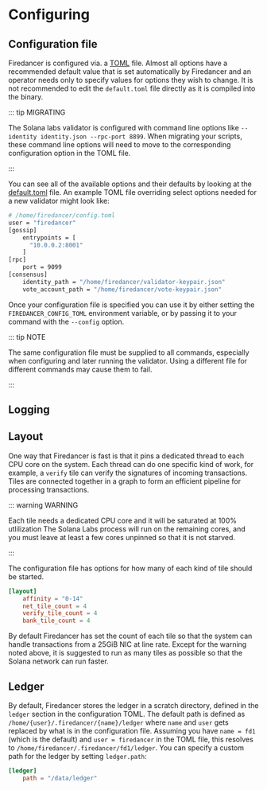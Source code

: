 # Configuring

## Configuration file
Firedancer is configured via. a [TOML](https://toml.io/en/) file. Almost
all options have a recommended default value that is set automatically
by Firedancer and an operator needs only to specify values for options
they wish to change. It is not recommended to edit the `default.toml`
file directly as it is compiled into the binary.

::: tip MIGRATING

The Solana labs validator is configured with command line options like
`--identity identity.json --rpc-port 8899`. When migrating your scripts,
these command line options will need to move to the corresponding
configuration option in the TOML file.

:::

You can see all of the available options and their defaults by looking
at the [default.toml](https://github.com/firedancer-io/firedancer/blob/main/src/app/fdctl/config/default.toml)
file. An example TOML file overriding select options needed for a new
validator might look like:

```sh [bash]
# /home/firedancer/config.toml
user = "firedancer"
[gossip]
    entrypoints = [
      "10.0.0.2:8001"
    ]
[rpc]
    port = 9099
[consensus]
    identity_path = "/home/firedancer/validator-keypair.json"
    vote_account_path = "/home/firedancer/vote-keypair.json"
```

Once your configuration file is specified you can use it by either
setting the `FIREDANCER_CONFIG_TOML` environment variable, or by
passing it to your command with the `--config` option.

::: tip NOTE

The same configuration file must be supplied to all commands, especially
when configuring and later running the validator. Using a different file
for different commands may cause them to fail.

:::

## Logging

## Layout
One way that Firedancer is fast is that it pins a dedicated thread to
each CPU core on the system. Each thread can do one specific kind of
work, for example, a `verify` tile can verify the signatures of incoming
transactions. Tiles are connected together in a graph to form an
efficient pipeline for processing transactions.

::: warning WARNING

Each tile needs a dedicated CPU core and it will be saturated at 100%
utlilization The Solana Labs process will run on the remaining cores,
and you must leave at least a few cores unpinned so that it is not
starved.

:::

The configuration file has options for how many of each kind of tile
should be started.


```toml
[layout]
    affinity = "0-14"
    net_tile_count = 4
    verify_tile_count = 4
    bank_tile_count = 4
```

By default Firedancer has set the count of each tile so that the system
can handle transactions from a 25GiB NIC at line rate. Except for the
warning noted above, it is suggested to run as many tiles as possible
so that the Solana network can run faster.

## Ledger
By default, Firedancer stores the ledger in a scratch directory, defined
in the `ledger` section in the configuration TOML. The default path is
defined as `/home/{user}/.firedancer/{name}/ledger` where `name` and
`user` gets replaced by what is in the configuration file. Assuming you
have `name = fd1` (which is the default) and `user = firedancer` in the TOML
file, this resolves to `/home/firedancer/.firedancer/fd1/ledger`. You
can specify a custom path for the ledger by setting `ledger.path`:

```toml
[ledger]
    path = "/data/ledger"
```
